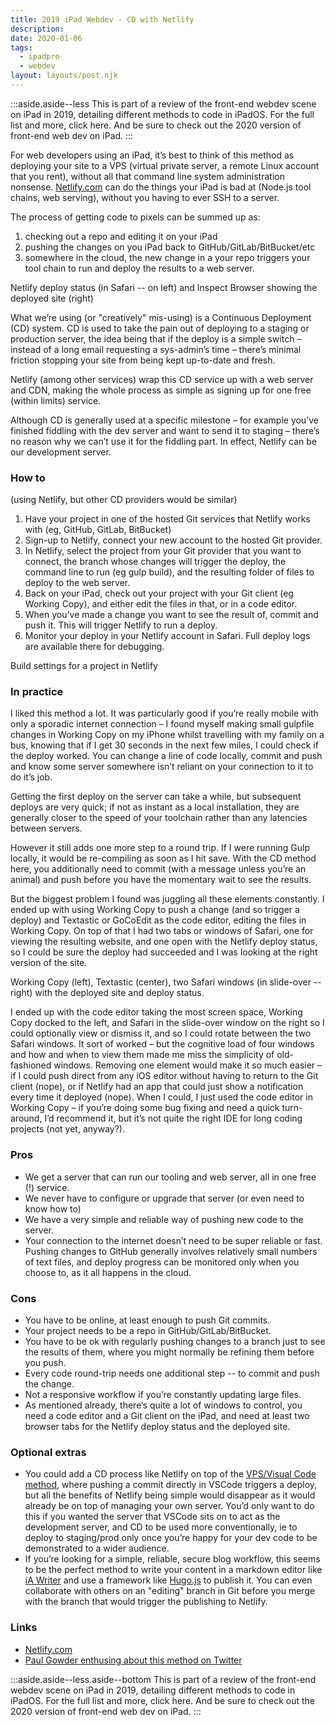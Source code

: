 ```yaml
---
title: 2019 iPad Webdev - CD with Netlify
description: 
date: 2020-01-06
tags:
  - ipadpro
  - webdev
layout: layouts/post.njk
---
```


:::aside.aside--less
  This is part of a review of the front-end webdev scene on iPad in 2019, detailing different methods to code in iPadOS. For the full list and more, click here. And be sure to check out the 2020 version of front-end web dev on iPad.
:::

For web developers using an iPad, it’s best to think of this method as deploying your site to a VPS (virtual private server, a remote Linux account that you rent), without all that command line system administration nonsense. [Netlify.com](https://www.netlify.com/) can do the things your iPad is bad at (Node.js tool chains, web serving), without you having to ever SSH to a server.

The process of getting code to pixels can be summed up as:
1. checking out a repo and editing it on your iPad
1. pushing the changes on you iPad back to GitHub/GitLab/BitBucket/etc
1. somewhere in the cloud, the new change in a your repo triggers your tool chain to run and deploy the results to a web server.

Netlify deploy status (in Safari -- on left) and Inspect Browser showing the deployed site (right)

What we’re using (or "creatively" mis-using) is a Continuous Deployment (CD) system. CD is used to take the pain out of deploying to a staging or production server, the idea being that if the deploy is a simple switch – instead of a long email requesting a sys-admin’s time – there’s minimal friction stopping your site from being kept up-to-date and fresh.

Netlify (among other services) wrap this CD service up with a web server and CDN, making the whole process as simple as signing up for one free (within limits) service.

Although CD is generally used at a specific milestone – for example you’ve finished fiddling with the dev server and want to send it to staging – there’s no reason why we can’t use it for the fiddling part. In effect, Netlify can be our development server.

### How to
(using Netlify, but other CD providers would be similar)
1. Have your project in one of the hosted Git services that Netlify works with (eg, GitHub, GitLab, BitBucket)
1. Sign-up to Netlify, connect your new account to the hosted Git provider.
1. In Netlify, select the project from your Git provider that you want to connect, the branch whose changes will trigger the deploy, the command line to run (eg gulp build), and the resulting folder of files to deploy to the web server.
1. Back on your iPad, check out your project with your Git client (eg Working Copy), and either edit the files in that, or in a code editor.
1. When you’ve made a change you want to see the result of, commit and push it. This will trigger Netlify to run a deploy.
1. Monitor your deploy in your Netlify account in Safari. Full deploy logs are available there for debugging.

Build settings for a project in Netlify

### In practice
I liked this method a lot. It was particularly good if you’re really mobile with only a sporadic internet connection – I found myself making small gulpfile changes in Working Copy on my iPhone whilst travelling with my family on a bus, knowing that if I get 30 seconds in the next few miles, I could check if the deploy worked. You can change a line of code locally, commit and push and know some server somewhere isn’t reliant on your connection to it to do it’s job.

Getting the first deploy on the server can take a while, but subsequent deploys are very quick; if not as instant as a local installation, they are generally closer to the speed of your toolchain rather than any latencies between servers.

However it still adds one more step to a round trip. If I were running Gulp locally, it would be re-compiling as soon as I hit save. With the CD method here, you additionally need to commit (with a message unless you’re an animal) and push before you have the momentary wait to see the results.

But the biggest problem I found was juggling all these elements constantly. I ended up with using Working Copy to push a change (and so trigger a deploy) and Textastic or GoCoEdit as the code editor, editing the files in Working Copy. On top of that I had two tabs or windows of Safari, one for viewing the resulting website, and one open with the Netlify deploy status, so I could be sure the deploy had succeeded and I was looking at the right version of the site.

Working Copy (left), Textastic (center), two Safari windows (in slide-over -- right) with the deployed site and deploy status.

I ended up with the code editor taking the most screen space, Working Copy docked to the left, and Safari in the slide-over window on the right so I could optionally view or dismiss it, and so I could rotate between the two Safari windows. It sort of worked – but the cognitive load of four windows and how and when to view them made me miss the simplicity of old-fashioned windows. Removing one element would make it so much easier – if I could push direct from any iOS editor without having to return to the Git client (nope), or if Netlify had an app that could just show a notification every time it deployed (nope). When I could, I just used the code editor in Working Copy – if you’re doing some bug fixing and need a quick turn-around, I’d recommend it, but it’s not quite the right IDE for long coding projects (not yet, anyway?).

### Pros
- We get a server that can run our tooling and web server, all in one free (!) service.
- We never have to configure or upgrade that server (or even need to know how to)
- We have a very simple and reliable way of pushing new code to the server.
- Your connection to the internet doesn’t need to be super reliable or fast. Pushing changes to GitHub generally involves relatively small numbers of text files, and deploy progress can be monitored only when you choose to, as it all happens in the cloud.

### Cons
- You have to be online, at least enough to push Git commits.
- Your project needs to be a repo in GitHub/GitLab/BitBucket.
- You have to be ok with regularly pushing changes to a branch just to see the results of them, where you might normally be refining them before you push.
- Every code round-trip needs one additional step -- to commit and push the change.
- Not a responsive workflow if you’re constantly updating large files.
- As mentioned already, there’s quite a lot of windows to control, you need a code editor and a Git client on the iPad, and need at least two browser tabs for the Netlify deploy status and the deployed site.

### Optional extras
- You could add a CD process like Netlify on top of the [VPS/Visual Code method](https://medium.com/p/18f482f3a976), where pushing a commit directly in VSCode triggers a deploy, but all the benefits of Netlify being simple would disappear as it would already be on top of managing your own server. You’d only want to do this if you wanted the server that VSCode sits on to act as the development server, and CD to be used more conventionally, ie to deploy to staging/prod only once you’re happy for your dev code to be demonstrated to a wider audience.
- If you’re looking for a simple, reliable, secure blog workflow, this seems to be the perfect method to write your content in a markdown editor like [iA Writer](https://ia.net/writer) and use a framework like [Hugo.js](https://gohugo.io/) to publish it. You can even collaborate with others on an "editing" branch in Git before you merge with the branch that would trigger the publishing to Netlify.

### Links
- [Netlify.com](https://www.netlify.com/)
- [Paul Gowder enthusing about this method on Twitter](https://twitter.com/PaulGowder/status/1200927136594513920)

:::aside.aside--less.aside--bottom
  This is part of a review of the front-end webdev scene on iPad in 2019, detailing different methods to code in iPadOS. For the full list and more, click here. And be sure to check out the 2020 version of front-end web dev on iPad.
:::